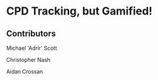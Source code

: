 # CPD Tracking, but Gamified!

## Contributors

Michael 'Adrir' Scott

Christopher Nash

Aidan Crossan